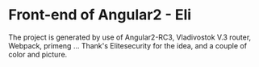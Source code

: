# Front-end of Angular2 - Eli 

The project is generated by use of Angular2-RC3, Vladivostok V.3 router, Webpack, primeng ...
Thank's Elitesecurity for the idea, and a couple of color and picture.